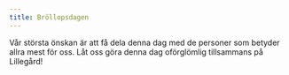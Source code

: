 ```yaml
---
title: Bröllopsdagen
---
```

Vår största önskan är att få dela denna dag med de personer som betyder allra mest för oss. Låt oss göra denna dag oförglömlig tillsammans på Lillegård!